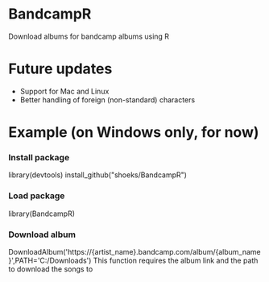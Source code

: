 # BandcampR
Download albums for bandcamp albums using R

# Future updates
- Support for Mac and Linux
- Better handling of foreign (non-standard) characters

# Example (on Windows only, for now)

### Install package
library(devtools)
install_github("shoeks/BandcampR")

### Load package
library(BandcampR)

### Download album
DownloadAlbum('https://{artist_name}.bandcamp.com/album/{album_name}',PATH='C:/Downloads')
This function requires the album link and the path to download the songs to
